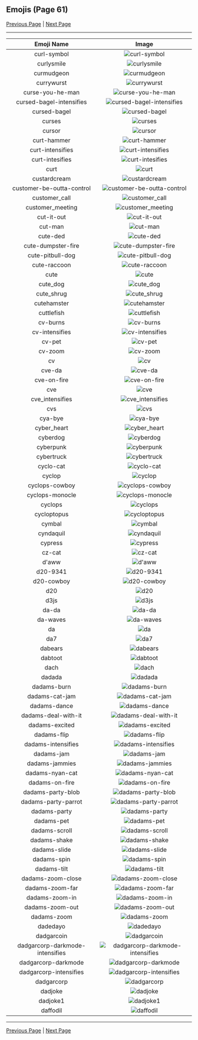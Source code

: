
## Emojis (Page 61)

[Previous Page](/docs/hc/page-c-0060.md)
  | [Next Page](/docs/hc/page-d-0062.md)

<hr />

|Emoji Name|Image|
| :-: | :-: |
|curl-symbol| ![curl-symbol](/emojis/hc/curl-symbol.png)|
|curlysmile| ![curlysmile](/emojis/hc/curlysmile.png)|
|curmudgeon| ![curmudgeon](/emojis/hc/curmudgeon.jpg)|
|currywurst| ![currywurst](/emojis/hc/currywurst.png)|
|curse-you-he-man| ![curse-you-he-man](/emojis/hc/curse-you-he-man.gif)|
|cursed-bagel-intensifies| ![cursed-bagel-intensifies](/emojis/hc/cursed-bagel-intensifies.gif)|
|cursed-bagel| ![cursed-bagel](/emojis/hc/cursed-bagel.png)|
|curses| ![curses](/emojis/hc/curses.png)|
|cursor| ![cursor](/emojis/hc/cursor.png)|
|curt-hammer| ![curt-hammer](/emojis/hc/curt-hammer.png)|
|curt-intensifies| ![curt-intensifies](/emojis/hc/curt-intensifies.gif)|
|curt-intesifies| ![curt-intesifies](/emojis/hc/curt-intesifies.gif)|
|curt| ![curt](/emojis/hc/curt.png)|
|custardcream| ![custardcream](/emojis/hc/custardcream.png)|
|customer-be-outta-control| ![customer-be-outta-control](/emojis/hc/customer-be-outta-control.png)|
|customer_call| ![customer_call](/emojis/hc/customer_call.png)|
|customer_meeting| ![customer_meeting](/emojis/hc/customer_meeting.png)|
|cut-it-out| ![cut-it-out](/emojis/hc/cut-it-out.gif)|
|cut-man| ![cut-man](/emojis/hc/cut-man.png)|
|cute-ded| ![cute-ded](/emojis/hc/cute-ded.gif)|
|cute-dumpster-fire| ![cute-dumpster-fire](/emojis/hc/cute-dumpster-fire.gif)|
|cute-pitbull-dog| ![cute-pitbull-dog](/emojis/hc/cute-pitbull-dog.png)|
|cute-raccoon| ![cute-raccoon](/emojis/hc/cute-raccoon.png)|
|cute| ![cute](/emojis/hc/cute.png)|
|cute_dog| ![cute_dog](/emojis/hc/cute_dog.gif)|
|cute_shrug| ![cute_shrug](/emojis/hc/cute_shrug.png)|
|cutehamster| ![cutehamster](/emojis/hc/cutehamster.png)|
|cuttlefish| ![cuttlefish](/emojis/hc/cuttlefish.gif)|
|cv-burns| ![cv-burns](/emojis/hc/cv-burns.gif)|
|cv-intensifies| ![cv-intensifies](/emojis/hc/cv-intensifies.gif)|
|cv-pet| ![cv-pet](/emojis/hc/cv-pet.gif)|
|cv-zoom| ![cv-zoom](/emojis/hc/cv-zoom.gif)|
|cv| ![cv](/emojis/hc/cv.png)|
|cve-da| ![cve-da](/emojis/hc/cve-da.png)|
|cve-on-fire| ![cve-on-fire](/emojis/hc/cve-on-fire.gif)|
|cve| ![cve](/emojis/hc/cve.png)|
|cve_intensifies| ![cve_intensifies](/emojis/hc/cve_intensifies.gif)|
|cvs| ![cvs](/emojis/hc/cvs.png)|
|cya-bye| ![cya-bye](/emojis/hc/cya-bye.png)|
|cyber_heart| ![cyber_heart](/emojis/hc/cyber_heart.png)|
|cyberdog| ![cyberdog](/emojis/hc/cyberdog.png)|
|cyberpunk| ![cyberpunk](/emojis/hc/cyberpunk.png)|
|cybertruck| ![cybertruck](/emojis/hc/cybertruck.png)|
|cyclo-cat| ![cyclo-cat](/emojis/hc/cyclo-cat.png)|
|cyclop| ![cyclop](/emojis/hc/cyclop.png)|
|cyclops-cowboy| ![cyclops-cowboy](/emojis/hc/cyclops-cowboy.png)|
|cyclops-monocle| ![cyclops-monocle](/emojis/hc/cyclops-monocle.png)|
|cyclops| ![cyclops](/emojis/hc/cyclops.png)|
|cycloptopus| ![cycloptopus](/emojis/hc/cycloptopus.png)|
|cymbal| ![cymbal](/emojis/hc/cymbal.png)|
|cyndaquil| ![cyndaquil](/emojis/hc/cyndaquil.gif)|
|cypress| ![cypress](/emojis/hc/cypress.gif)|
|cz-cat| ![cz-cat](/emojis/hc/cz-cat.png)|
|d'aww| ![d'aww](/emojis/hc/d'aww.png)|
|d20-9341| ![d20-9341](/emojis/hc/d20-9341.gif)|
|d20-cowboy| ![d20-cowboy](/emojis/hc/d20-cowboy.png)|
|d20| ![d20](/emojis/hc/d20.jpg)|
|d3js| ![d3js](/emojis/hc/d3js.png)|
|da-da| ![da-da](/emojis/hc/da-da.png)|
|da-waves| ![da-waves](/emojis/hc/da-waves.gif)|
|da| ![da](/emojis/hc/da.png)|
|da7| ![da7](/emojis/hc/da7.jpg)|
|dabears| ![dabears](/emojis/hc/dabears.png)|
|dabtoot| ![dabtoot](/emojis/hc/dabtoot.png)|
|dach| ![dach](/emojis/hc/dach.png)|
|dadada| ![dadada](/emojis/hc/dadada.jpg)|
|dadams-burn| ![dadams-burn](/emojis/hc/dadams-burn.gif)|
|dadams-cat-jam| ![dadams-cat-jam](/emojis/hc/dadams-cat-jam.gif)|
|dadams-dance| ![dadams-dance](/emojis/hc/dadams-dance.gif)|
|dadams-deal-with-it| ![dadams-deal-with-it](/emojis/hc/dadams-deal-with-it.gif)|
|dadams-excited| ![dadams-excited](/emojis/hc/dadams-excited.gif)|
|dadams-flip| ![dadams-flip](/emojis/hc/dadams-flip.gif)|
|dadams-intensifies| ![dadams-intensifies](/emojis/hc/dadams-intensifies.gif)|
|dadams-jam| ![dadams-jam](/emojis/hc/dadams-jam.gif)|
|dadams-jammies| ![dadams-jammies](/emojis/hc/dadams-jammies.gif)|
|dadams-nyan-cat| ![dadams-nyan-cat](/emojis/hc/dadams-nyan-cat.gif)|
|dadams-on-fire| ![dadams-on-fire](/emojis/hc/dadams-on-fire.gif)|
|dadams-party-blob| ![dadams-party-blob](/emojis/hc/dadams-party-blob.gif)|
|dadams-party-parrot| ![dadams-party-parrot](/emojis/hc/dadams-party-parrot.gif)|
|dadams-party| ![dadams-party](/emojis/hc/dadams-party.gif)|
|dadams-pet| ![dadams-pet](/emojis/hc/dadams-pet.gif)|
|dadams-scroll| ![dadams-scroll](/emojis/hc/dadams-scroll.gif)|
|dadams-shake| ![dadams-shake](/emojis/hc/dadams-shake.gif)|
|dadams-slide| ![dadams-slide](/emojis/hc/dadams-slide.gif)|
|dadams-spin| ![dadams-spin](/emojis/hc/dadams-spin.gif)|
|dadams-tilt| ![dadams-tilt](/emojis/hc/dadams-tilt.gif)|
|dadams-zoom-close| ![dadams-zoom-close](/emojis/hc/dadams-zoom-close.gif)|
|dadams-zoom-far| ![dadams-zoom-far](/emojis/hc/dadams-zoom-far.gif)|
|dadams-zoom-in| ![dadams-zoom-in](/emojis/hc/dadams-zoom-in.gif)|
|dadams-zoom-out| ![dadams-zoom-out](/emojis/hc/dadams-zoom-out.gif)|
|dadams-zoom| ![dadams-zoom](/emojis/hc/dadams-zoom.gif)|
|dadedayo| ![dadedayo](/emojis/hc/dadedayo.png)|
|dadgarcoin| ![dadgarcoin](/emojis/hc/dadgarcoin.png)|
|dadgarcorp-darkmode-intensifies| ![dadgarcorp-darkmode-intensifies](/emojis/hc/dadgarcorp-darkmode-intensifies.gif)|
|dadgarcorp-darkmode| ![dadgarcorp-darkmode](/emojis/hc/dadgarcorp-darkmode.png)|
|dadgarcorp-intensifies| ![dadgarcorp-intensifies](/emojis/hc/dadgarcorp-intensifies.gif)|
|dadgarcorp| ![dadgarcorp](/emojis/hc/dadgarcorp.png)|
|dadjoke| ![dadjoke](/emojis/hc/dadjoke.png)|
|dadjoke1| ![dadjoke1](/emojis/hc/dadjoke1.gif)|
|daffodil| ![daffodil](/emojis/hc/daffodil.png)|

<hr/>

[Previous Page](/docs/hc/page-c-0060.md)
  | [Next Page](/docs/hc/page-d-0062.md)